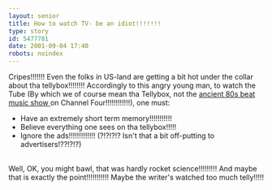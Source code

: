```yaml
---
layout: senior
title: How to watch TV- be an idiot!!!!!!!
type: story
id: 5477781
date: 2001-09-04 17:40
robots: noindex
---
```

Cripes!!!!!!! Even the folks in US-land are getting a bit hot under the collar about tha tellybox!!!!!!!! Accordingly to this angry young man, to watch the Tube (By which we of course mean tha Tellybox, not the <a href="http://news.bbc.co.uk/hi/english/entertainment/newsid_461000/461677.stm">ancient 80s beat music show </a>on Channel Four!!!!!!!!!!!!), one must:<br/><ul><li>Have an extremely short term memory!!!!!!!!!!!<br/><li>Believe everything one sees on tha tellybox!!!!!<br/><li>Ignore the ads!!!!!!!!!!!!! (?!?!?!? Isn't that a bit off-putting to advertisers!??!?!?)</li></li></li></ul> <br/>Well, OK, you might bawl, that was hardly rocket science!!!!!!!!! And maybe that is exactly the point!!!!!!!!!!! Maybe the writer's watched too much telly!!!!!